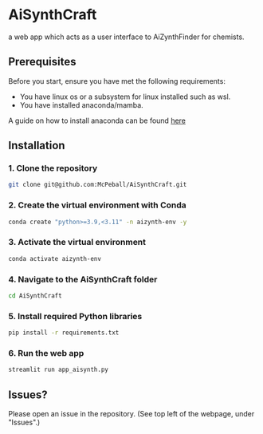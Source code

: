 # AiSynthCraft
a web app which acts as a user interface to AiZynthFinder for chemists.

## Prerequisites
Before you start, ensure you have met the following requirements:
* You have linux os or a subsystem for linux installed such as wsl.
* You have installed anaconda/mamba.

A guide on how to install anaconda can be found [here](https://docs.anaconda.com/anaconda/install/linux/)

## Installation
### 1. Clone the repository
```sh
git clone git@github.com:McPeball/AiSynthCraft.git
```

### 2. Create the virtual environment with Conda
```sh
conda create "python>=3.9,<3.11" -n aizynth-env -y
```

### 3. Activate the virtual environment
```sh
conda activate aizynth-env
```

### 4. Navigate to the AiSynthCraft folder
```sh
cd AiSynthCraft
```

### 5. Install required Python libraries
```sh
pip install -r requirements.txt
```

### 6. Run the web app
```sh
streamlit run app_aisynth.py
```

## Issues?
Please open an issue in the repository. (See top left of the webpage, under "Issues".)